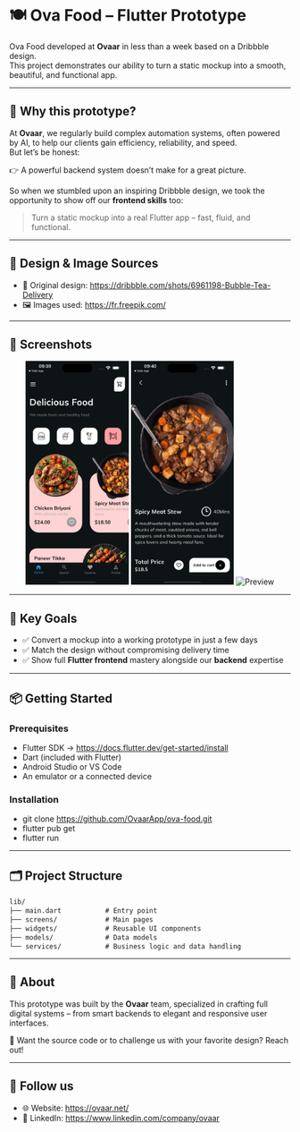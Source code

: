 # 🍽️ Ova Food – Flutter Prototype

Ova Food developed at **Ovaar** in less than a week based on a Dribbble design.  
This project demonstrates our ability to turn a static mockup into a smooth, beautiful, and functional app.

---

## 🧠 Why this prototype?

At **Ovaar**, we regularly build complex automation systems, often powered by AI, to help our clients gain efficiency,
reliability, and speed.  
But let’s be honest:

👉 A powerful backend system doesn’t make for a great picture.

So when we stumbled upon an inspiring Dribbble design, we took the opportunity to show off our **frontend skills** too:

> Turn a static mockup into a real Flutter app – fast, fluid, and functional.

---

## 🎨 Design & Image Sources

- 🎨 Original design: https://dribbble.com/shots/6961198-Bubble-Tea-Delivery
- 🖼️ Images used: https://fr.freepik.com/

---

## 📸 Screenshots

<div align="center">
  <img src="assets/screenshots/home.png" alt="Home" height="400"/>
  <img src="assets/screenshots/detail.png" alt="Detail" height="400"/>
  <img src="assets/screenshots/preview.gif" alt="Preview" height="400"/>
</div>

---

## 🚀 Key Goals

- ✅ Convert a mockup into a working prototype in just a few days
- ✅ Match the design without compromising delivery time
- ✅ Show full **Flutter frontend** mastery alongside our **backend** expertise

---

## 📦 Getting Started

### Prerequisites

- Flutter SDK → https://docs.flutter.dev/get-started/install
- Dart (included with Flutter)
- Android Studio or VS Code
- An emulator or a connected device

### Installation

- git clone https://github.com/OvaarApp/ova-food.git 
- flutter pub get  
- flutter run

---

## 🗂 Project Structure

```
lib/  
├── main.dart           # Entry point  
├── screens/            # Main pages  
├── widgets/            # Reusable UI components  
├── models/             # Data models  
└── services/           # Business logic and data handling
```

---

## 🙌 About

This prototype was built by the **Ovaar** team, specialized in crafting full digital systems – from smart backends to
elegant and responsive user interfaces.

💬 Want the source code or to challenge us with your favorite design? Reach out!

---

## 🔗 Follow us

- 🌐 Website: https://ovaar.net/
- 💼 LinkedIn: https://www.linkedin.com/company/ovaar
